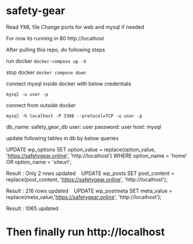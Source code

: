 # safety-gear

Read YML file 
Change ports for web and mysql if needed

For now its running in 80 http://localhost

After pulling this repo, do following steps

run docker
`docker-compose up -d`

stop docker
`docker compose down`

connect mysql inside docker with below credentials 

`mysql -u user -p`

connect from outside docker

`mysql -h localhost -P 3306 --protocol=TCP -u user -p`

db_name: safety_gear_db
user: user
password: user
host: mysql

update following tables in db by below queries

UPDATE wp_options SET option_value = replace(option_value, 'https://safetygear.online', 'http://localhost') WHERE option_name = 'home' OR option_name = 'siteurl';

Result : Only 2 rows updated
  
UPDATE wp_posts SET post_content = replace(post_content, 'https://safetygear.online', 'http://localhost');

Result :  216 rows updated
  
UPDATE wp_postmeta SET meta_value = replace(meta_value,'https://safetygear.online', 'http://localhost');

Result : 1065 updated

# Then finally run http://localhost